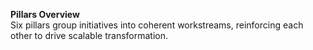 **Pillars Overview**  
Six pillars group initiatives into coherent workstreams, reinforcing each other to drive scalable transformation.

